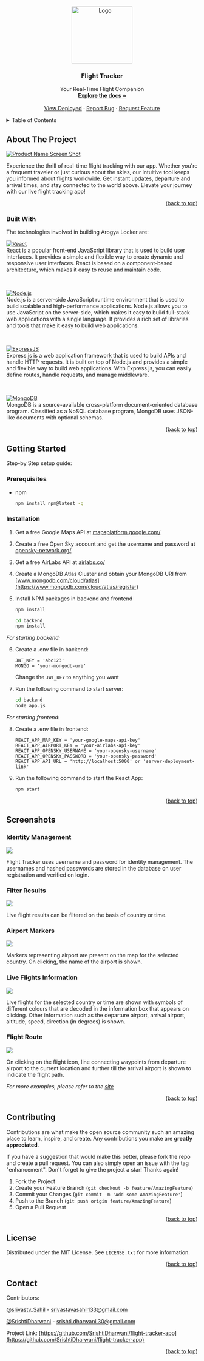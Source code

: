 <a name="readme-top"></a>

<!-- PROJECT LOGO -->
<br />
<div align="center">
<a href="https://github.com/SrishtiDharwani/flight-tracker-app">
    <img src="./src/components/resources/logo.png" alt="Logo" width="160" height="150">
  </a>
  <h3 align="center">Flight Tracker</h3>

  <p align="center">
Your Real-Time Flight Companion
    <br />
    <a href="https://github.com/SrishtiDharwani/flight-tracker-app"><strong>Explore the docs »</strong></a>
    <br />
    <br />
    <a href="https://flight-tracker-one.vercel.app/">View Deployed</a>
    ·
    <a href="https://github.com/SrishtiDharwani/flight-tracker-app/issues">Report Bug</a>
    ·
    <a href="https://github.com/SrishtiDharwani/flight-tracker-app/issues">Request Feature</a>
  </p>
</div>

<!-- TABLE OF CONTENTS -->
<details>
  <summary>Table of Contents</summary>
  <ol>
    <li>
      <a href="#about-the-project">About The Project</a>
      <ul>
        <li><a href="#built-with">Built With</a></li>
      </ul>
    </li>
    <li>
      <a href="#getting-started">Getting Started</a>
      <ul>
        <li><a href="#prerequisites">Prerequisites</a></li>
        <li><a href="#installation">Installation</a></li>
      </ul>
    </li>
    <li><a href="#usage">Screenshots</a></li>
    <li><a href="#contributing">Contributing</a></li>
    <li><a href="#license">License</a></li>
    <li><a href="#contact">Contact</a></li>
  </ol>
</details>

<!-- ABOUT THE PROJECT -->

## About The Project

[![Product Name Screen Shot][product-screenshot]](https://flight-tracker-one.vercel.app/)

Experience the thrill of real-time flight tracking with our app. Whether you're a frequent traveler or just curious about the skies, our intuitive tool keeps you informed about flights worldwide. Get instant updates, departure and arrival times, and stay connected to the world above. Elevate your journey with our live flight tracking app!

<p align="right">(<a href="#readme-top">back to top</a>)</p>

### Built With

The technologies involved in building Arogya Locker are:

[![React][React.js]][React-url]
<br/>
React is a popular front-end JavaScript library that is used to build user interfaces. It provides a simple and flexible way to create dynamic and responsive user interfaces. React is based on a component-based architecture, which makes it easy to reuse and maintain code.

<br/>

[![Node.js][Node.js]][Node.js-url]
<br/>
Node.js is a server-side JavaScript runtime environment that is used to build scalable and high-performance applications. Node.js allows you to use JavaScript on the server-side, which makes it easy to build full-stack web applications with a single language. It provides a rich set of libraries and tools that make it easy to build web applications.

<br/>

[![ExpressJS][ExpressJS]][ExpressJS-url]
<br/>
Express.js is a web application framework that is used to build APIs and handle HTTP requests. It is built on top of Node.js and provides a simple and flexible way to build web applications. With Express.js, you can easily define routes, handle requests, and manage middleware.

<br />

[![MongoDB][MongoDB]][MongoDB-url]
<br/>
MongoDB is a source-available cross-platform document-oriented database program. Classified as a NoSQL database program, MongoDB uses JSON-like documents with optional schemas.
<br/>

<p align="right">(<a href="#readme-top">back to top</a>)</p>

<!-- GETTING STARTED -->

## Getting Started

Step-by Step setup guide:

### Prerequisites

- npm
  ```sh
  npm install npm@latest -g
  ```

### Installation

1. Get a free Google Maps API at [mapsplatform.google.com/](https://mapsplatform.google.com/)

2. Create a free Open Sky account and get the username and password at [opensky-network.org/](https://opensky-network.org/)

3. Get a free AirLabs API at [airlabs.co/](https://airlabs.co/)

4. Create a MongoDB Atlas Cluster and obtain your MongoDB URI from [www.mongodb.com/cloud/atlas](https://www.mongodb.com/cloud/atlas/register)
<!-- 7. In all three folders run:
   ```sh
   npm install --force
   ``` -->

5. Install NPM packages in backend and frontend

   ```sh
   npm install
   ```

   ```sh
   cd backend
   npm install
   ```

_For starting backend:_

6. Create a .env file in backend:

   ```
   JWT_KEY = 'abc123'
   MONGO = 'your-mongodb-uri'

   ```

   Change the `JWT_KEY` to anything you want

7. Run the following command to start server:
   ```sh
   cd backend
   node app.js
   ```

_For starting frontend:_

8. Create a .env file in frontend:

   ```
   REACT_APP_MAP_KEY = 'your-google-maps-api-key'
   REACT_APP_AIRPORT_KEY = 'your-airlabs-api-key'
   REACT_APP_OPENSKY_USERNAME = 'your-opensky-username'
   REACT_APP_OPENSKY_PASSWORD = 'your-opensky-password'
   REACT_APP_API_URL = 'http://localhost:5000' or 'server-deployment-link'

   ```

9. Run the following command to start the React App:

   ```sh
   npm start
   ```

   <p align="right">(<a href="#readme-top">back to top</a>)</p>

<!-- USAGE EXAMPLES -->

## Screenshots

### Identity Management

<img src="./public/login.png"/>
<br/>

Flight Tracker uses username and password for identity management. The usernames and hashed passwords are stored in the database on user registration and verified on login.

### Filter Results

<img src="./public/filter.png"/>
<br/>

Live flight results can be filtered on the basis of country or time.

### Airport Markers

<img src="./public/airport.png"/>
<br/>

Markers representing airport are present on the map for the selected country. On clicking, the name of the airport is shown.

### Live Flights Information

<img src="./public/flight.png"/>
<br/>

Live flights for the selected country or time are shown with symbols of different colours that are decoded in the information box that appears on clicking. Other information such as the departure airport, arrival airport, altitude, speed, direction (in degrees) is shown.

### Flight Route

<img src="./public/line.png"/>
<br/>

On clicking on the flight icon, line connecting waypoints from departure airport to the current location and further till the arrival airport is shown to indicate the flight path.

_For more examples, please refer to the [site](https://flight-tracker-one.vercel.app/)_

<p align="right">(<a href="#readme-top">back to top</a>)</p>

<!-- CONTRIBUTING -->

## Contributing

Contributions are what make the open source community such an amazing place to learn, inspire, and create. Any contributions you make are **greatly appreciated**.

If you have a suggestion that would make this better, please fork the repo and create a pull request. You can also simply open an issue with the tag "enhancement".
Don't forget to give the project a star! Thanks again!

1. Fork the Project
2. Create your Feature Branch (`git checkout -b feature/AmazingFeature`)
3. Commit your Changes (`git commit -m 'Add some AmazingFeature'`)
4. Push to the Branch (`git push origin feature/AmazingFeature`)
5. Open a Pull Request

<p align="right">(<a href="#readme-top">back to top</a>)</p>

<!-- LICENSE -->

## License

Distributed under the MIT License. See `LICENSE.txt` for more information.

<p align="right">(<a href="#readme-top">back to top</a>)</p>

<!-- CONTACT -->

## Contact

Contributors:

[@srivastv_Sahil](https://twitter.com/srivastv_Sahil) - srivastavasahil133@gmail.com

[@SrishtiDharwani](https://twitter.com/SrishtiDharwani) - srishti.dharwani.30@gmail.com

Project Link: [https://github.com/SrishtiDharwani/flight-tracker-app](https://github.com/SrishtiDharwani/flight-tracker-app)

<p align="right">(<a href="#readme-top">back to top</a>)</p>

<!-- MARKDOWN LINKS & IMAGES -->
<!-- https://www.markdownguide.org/basic-syntax/#reference-style-links -->

[contributors-shield]: https://img.shields.io/github/contributors/sahil9510/arogya-locker.svg?style=for-the-badge
[contributors-url]: https://github.com/sahil9510/arogya-locker/graphs/contributors
[forks-shield]: https://img.shields.io/github/forks/sahil9510/arogya-locker.svg?style=for-the-badge
[forks-url]: https://github.com/sahil9510/arogya-locker/network/members
[stars-shield]: https://img.shields.io/github/stars/sahil9510/arogya-locker.svg?style=for-the-badge
[stars-url]: https://github.com/sahil9510/arogya-locker/stargazers
[issues-shield]: https://img.shields.io/github/issues/sahil9510/arogya-locker?style=for-the-badge
[issues-url]: https://github.com/sahil9510/arogya-locker/issues
[license-shield]: https://img.shields.io/github/license/sahil9510/arogya-locker.svg?style=for-the-badge
[license-url]: https://github.com/sahil9510/arogya-locker/blob/main/LICENSE.txt
[linkedin-shield]: https://img.shields.io/badge/-LinkedIn-black.svg?style=for-the-badge&logo=linkedin&colorB=555
[linkedin-url]: https://www.linkedin.com/in/srishti-dharwani/
[product-screenshot]: public/home.png
[React.js]: https://img.shields.io/badge/React-20232A?style=for-the-badge&logo=react&logoColor=61DAFB
[React-url]: https://reactjs.org/
[Node.js]: https://img.shields.io/badge/Node.js-68A063?style=for-the-badge&logo=nodedotjs&logoColor=3C873A
[Node.js-url]: https://nodejs.org/en
[ExpressJS]: https://img.shields.io/badge/ExpressJS-white?style=for-the-badge&logo=express&logoColor=black
[ExpressJS-url]: https://expressjs.com/
[MongoDB]: https://img.shields.io/badge/Mongo%20DB-000000?style=for-the-badge&logo=mongodb&logoColor=00ed64
[MongoDB-url]: https://www.mongodb.com/
